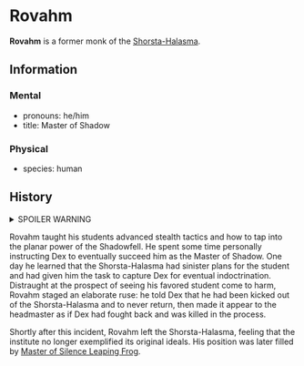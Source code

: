 # Rovahm

**Rovahm** is a former monk of the [Shorsta-Halasma](../shorsta-halasma.md).

## Information

### Mental

- pronouns: he/him
- title: Master of Shadow

### Physical

- species: human

## History

<details>
  <summary>SPOILER WARNING</summary>

  Shorsta is a couatl who was sent to [Mote](../../../../ch-1-welcome-to-mote/cosmology/mote.md) several millennia ago to oversee the advent of the [Great Astral Confluence](../../../../ch-3-stories-of-mote/pantheons/great-astral-confluence.md), a time when mortals would learn to harness the power of [starstuff](../../../../ch-6-mote-treasures/starstuff.md) to open their minds to the Astral Plane, thereby achieving a transcendence of body and mind. He believes that he has discovered a bloodline of elves that will one day give birth to the one who will trigger this Confluence, and has spent thousands of years subtly guiding historical events and encounters toward this event.

  Shorsta and his partner, another couatl named Halasma, travelled alongside the first elves who set foot on [Esterfell](../../../../ch-4-esterfell-gazetteer/esterfell.md), then helped found a monastery on startouched grounds within the [Eastern Forests](../../../../ch-4-esterfell-gazetteer/lenya/eastern-forests.md). In the guise of elves, Shorsta and Halasma acted as the monastery's first headmasters, teaching their students to harness their ki and pass their traditions onto future generations. Once the Shorsta-Halasma was established, Halasma felt she had seen her ancient task to completion, and left Mote to explore the stars, but promised to return one day to help further Shorsta's task if needed. Over time, they each made it appear as if they had died of old age, that new leadership could take over and continue their teachings. Shorsta took a new form, this time as a human of [Yggru](../../../../ch-4-esterfell-gazetteer/yggru/yggru.md) named Rovahm, and patiently awaited the Confluence from afar to avoid inadvertently disrupting future events.

  Once the elven bloodline had reached the prophesied generation, Shorsta (in the guise of Rovahm) returned to [Lenya](../../../../ch-4-esterfell-gazetteer/lenya/lenya.md) and took a position at the Shorsta-Halasma again, this time as the Master of Shadow, that he could help personally instruct the one he believed would bring about the Great Astral Confluence — a young elf named [Dex](../../the-commune/members/dex.md).

</details>

Rovahm taught his students advanced stealth tactics and how to tap into the planar power of the Shadowfell. He spent some time personally instructing Dex to eventually succeed him as the Master of Shadow. One day he learned that the Shorsta-Halasma had sinister plans for the student and had given him the task to capture Dex for eventual indoctrination. Distraught at the prospect of seeing his favored student come to harm, Rovahm staged an elaborate ruse: he told Dex that he had been kicked out of the Shorsta-Halasma and to never return, then made it appear to the headmaster as if Dex had fought back and was killed in the process.

Shortly after this incident, Rovahm left the Shorsta-Halasma, feeling that the institute no longer exemplified its original ideals. His position was later filled by [Master of Silence Leaping Frog](leaping-frog.md).
